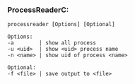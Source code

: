 ### ProcessReaderC:
    processreader [Options] [Optional]
    
    Options:
    -a        | show all process
    -u <uid>  | show <uid> process name
    -n <name> | show uid of process <name>
    
    Optional:
    -f <file> | save output to <file> 
